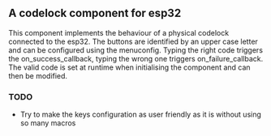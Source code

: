 
## A codelock component for esp32
This component implements the behaviour of a physical codelock connected to the esp32.
The buttons are identified by an upper case letter and can be configured using the menuconfig.
Typing the right code triggers the on\_success\_callback, typing the wrong one triggers on\_failure\_callback.
The valid code is set at runtime when initialising the component and can then be modified.


### TODO
- Try to make the keys configuration as user friendly as it is without using so many macros
